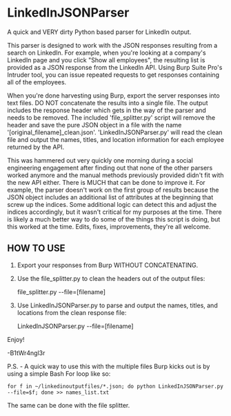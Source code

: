 # LinkedInJSONParser
A quick and VERY dirty Python based parser for LinkedIn output.

This parser is designed to work with the JSON responses resulting from a search on LinkedIn. For example, when you're looking at a company's LinkedIn page and you click "Show all employees", the resulting list is provided as a JSON response from the LinkedIn API. Using Burp Suite Pro's Intruder tool, you can issue repeated requests to get responses containing all of the employees.

When you're done harvesting using Burp, export the server responses into text files. DO NOT concatenate the results into a single file. The output includes the response header which gets in the way of the parser and needs to be removed. The included 'file_splitter.py' script will remove the header and save the pure JSON object in a file with the name '[original_filename]_clean.json'. 'LinkedInJSONParser.py' will read the clean file and output the names, titles, and location information for each employee returned by the API.

This was hammered out very quickly one morning during a social engineering engagement after finding out that none of the other parsers worked anymore and the manual methods previously provided didn't fit with the new API either. There is MUCH that can be done to improve it. For example, the parser doesn't work on the first group of results because the JSON object includes an additional list of attributes at the beginning that screw up the indices. Some additional logic can detect this and adjust the indices accordingly, but it wasn't critical for my purposes at the time. There is likely a much better way to do some of the things this script is doing, but this worked at the time. Edits, fixes, improvements, they're all welcome.

HOW TO USE
--------------
1. Export your responses from Burp WITHOUT CONCATENATING.
2. Use the file_splitter.py to clean the headers out of the output files:
  
    file_splitter.py --file=[filename]

3. Use LinkedInJSONParser.py to parse and output the names, titles, and locations from the clean response file:

    LinkedInJSONParser.py --file=[filename]
  
Enjoy!

-B1tWr4ngl3r

P.S. - A quick way to use this with the multiple files Burp kicks out is by using a simple Bash For loop like so:

    for f in ~/linkedinoutputfiles/*.json; do python LinkedInJSONParser.py --file=$f; done >> names_list.txt

The same can be done with the file splitter.
